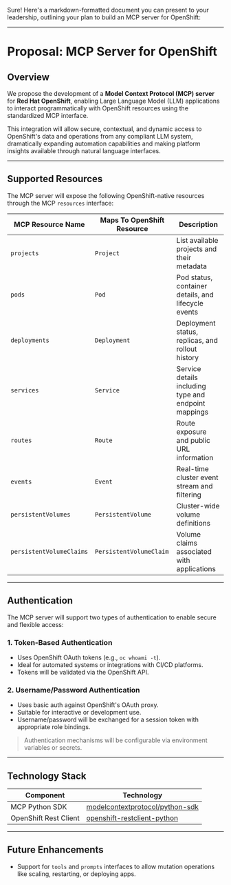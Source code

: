 Sure! Here's a markdown-formatted document you can present to your leadership, outlining your plan to build an MCP server for OpenShift:

---

# Proposal: MCP Server for OpenShift

## Overview

We propose the development of a **Model Context Protocol (MCP) server** for **Red Hat OpenShift**, enabling Large Language Model (LLM) applications to interact programmatically with OpenShift resources using the standardized MCP interface.

This integration will allow secure, contextual, and dynamic access to OpenShift's data and operations from any compliant LLM system, dramatically expanding automation capabilities and making platform insights available through natural language interfaces.

---

## Supported Resources

The MCP server will expose the following OpenShift-native resources through the MCP `resources` interface:

| MCP Resource Name         | Maps To OpenShift Resource           | Description |
|--------------------------|--------------------------------------|-------------|
| `projects`               | `Project`                            | List available projects and their metadata |
| `pods`                   | `Pod`                                | Pod status, container details, and lifecycle events |
| `deployments`            |  `Deployment`                        | Deployment status, replicas, and rollout history |
| `services`               | `Service`                            | Service details including type and endpoint mappings |
| `routes`                 | `Route`                              | Route exposure and public URL information |
| `events`                 | `Event`                              | Real-time cluster event stream and filtering |
| `persistentVolumes`      | `PersistentVolume`                   | Cluster-wide volume definitions |
| `persistentVolumeClaims` | `PersistentVolumeClaim`              | Volume claims associated with applications |

---

## Authentication

The MCP server will support two types of authentication to enable secure and flexible access:

### 1. Token-Based Authentication

- Uses OpenShift OAuth tokens (e.g., `oc whoami -t`).
- Ideal for automated systems or integrations with CI/CD platforms.
- Tokens will be validated via the OpenShift API.

### 2. Username/Password Authentication

- Uses basic auth against OpenShift's OAuth proxy.
- Suitable for interactive or development use.
- Username/password will be exchanged for a session token with appropriate role bindings.

> Authentication mechanisms will be configurable via environment variables or secrets.

---

## Technology Stack

| Component           | Technology                             |
|--------------------|-----------------------------------------|
| MCP Python SDK     | [modelcontextprotocol/python-sdk](https://github.com/modelcontextprotocol/python-sdk) |
| OpenShift Rest Client | [openshift-restclient-python](https://github.com/openshift/openshift-restclient-python) |


---

## Future Enhancements

- Support for `tools` and `prompts` interfaces to allow mutation operations like scaling, restarting, or deploying apps.
